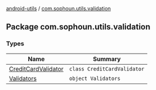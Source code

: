 [android-utils](../index.md) / [com.sophoun.utils.validation](./index.md)

## Package com.sophoun.utils.validation

### Types

| Name | Summary |
|---|---|
| [CreditCardValidator](-credit-card-validator/index.md) | `class CreditCardValidator` |
| [Validators](-validators/index.md) | `object Validators` |
